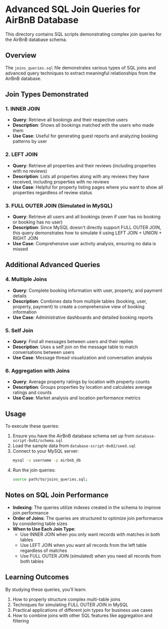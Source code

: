 # Advanced SQL Join Queries for AirBnB Database

This directory contains SQL scripts demonstrating complex join queries for the AirBnB database schema.

## Overview

The `joins_queries.sql` file demonstrates various types of SQL joins and advanced query techniques to extract meaningful relationships from the AirBnB database.

## Join Types Demonstrated

### 1. INNER JOIN
- **Query**: Retrieve all bookings and their respective users
- **Description**: Shows all bookings matched with the users who made them
- **Use Case**: Useful for generating guest reports and analyzing booking patterns by user

### 2. LEFT JOIN
- **Query**: Retrieve all properties and their reviews (including properties with no reviews)
- **Description**: Lists all properties along with any reviews they have received, including properties with no reviews
- **Use Case**: Helpful for property listing pages where you want to show all properties regardless of review status

### 3. FULL OUTER JOIN (Simulated in MySQL)
- **Query**: Retrieve all users and all bookings (even if user has no booking or booking has no user)
- **Description**: Since MySQL doesn't directly support FULL OUTER JOIN, this query demonstrates how to simulate it using LEFT JOIN + UNION + RIGHT JOIN
- **Use Case**: Comprehensive user activity analysis, ensuring no data is missed

## Additional Advanced Queries

### 4. Multiple Joins
- **Query**: Complete booking information with user, property, and payment details
- **Description**: Combines data from multiple tables (booking, user, property, payment) to create a comprehensive view of booking information
- **Use Case**: Administrative dashboards and detailed booking reports

### 5. Self Join
- **Query**: Find all messages between users and their replies
- **Description**: Uses a self join on the message table to match conversations between users
- **Use Case**: Message thread visualization and conversation analysis

### 6. Aggregation with Joins
- **Query**: Average property ratings by location with property counts
- **Description**: Groups properties by location and calculates average ratings and counts
- **Use Case**: Market analysis and location performance metrics

## Usage

To execute these queries:

1. Ensure you have the AirBnB database schema set up from `database-script-0x01/schema.sql`
2. Load the sample data from `database-script-0x02/seed.sql`
3. Connect to your MySQL server:
   ```bash
   mysql -u username -p airbnb_db
   ```
4. Run the join queries:
   ```bash
   source path/to/joins_queries.sql;
   ```

## Notes on SQL Join Performance

- **Indexing**: The queries utilize indexes created in the schema to improve join performance
- **Order of Joins**: The queries are structured to optimize join performance by considering table sizes
- **When to Use Each Join Type**:
  - Use INNER JOIN when you only want records with matches in both tables
  - Use LEFT JOIN when you want all records from the left table regardless of matches
  - Use FULL OUTER JOIN (simulated) when you need all records from both tables

## Learning Outcomes

By studying these queries, you'll learn:

1. How to properly structure complex multi-table joins
2. Techniques for simulating FULL OUTER JOIN in MySQL
3. Practical applications of different join types for business use cases
4. How to combine joins with other SQL features like aggregation and filtering